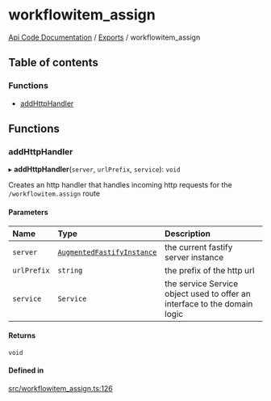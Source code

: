 # workflowitem\_assign
 
[Api Code Documentation](../README.md) / [Exports](../modules.md) / workflowitem\_assign

## Table of contents

### Functions

- [addHttpHandler](workflowitem_assign.md#addhttphandler)

## Functions

### addHttpHandler

▸ **addHttpHandler**(`server`, `urlPrefix`, `service`): `void`

Creates an http handler that handles incoming http requests for the `/workflowitem.assign` route

#### Parameters

| Name | Type | Description |
| :------ | :------ | :------ |
| `server` | [`AugmentedFastifyInstance`](../interfaces/types.AugmentedFastifyInstance.md) | the current fastify server instance |
| `urlPrefix` | `string` | the prefix of the http url |
| `service` | `Service` | the service Service object used to offer an interface to the domain logic |

#### Returns

`void`

#### Defined in

[src/workflowitem_assign.ts:126](https://github.com/openkfw/TruBudget/blob/1602d8b/api/src/workflowitem_assign.ts#L126)
